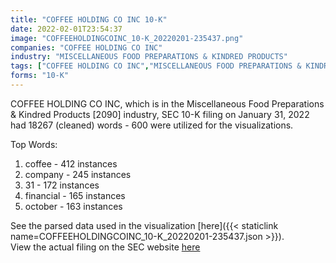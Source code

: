 ```yaml
---
title: "COFFEE HOLDING CO INC 10-K"
date: 2022-02-01T23:54:37
image: "COFFEEHOLDINGCOINC_10-K_20220201-235437.png"
companies: "COFFEE HOLDING CO INC"
industry: "MISCELLANEOUS FOOD PREPARATIONS & KINDRED PRODUCTS"
tags: ["COFFEE HOLDING CO INC","MISCELLANEOUS FOOD PREPARATIONS & KINDRED PRODUCTS","01-31-2022","10-K"]
forms: "10-K"
---
```

COFFEE HOLDING CO INC, which is in the Miscellaneous Food Preparations & Kindred Products [2090] industry, SEC 10-K filing on January 31, 2022 had 18267 (cleaned) words - 600 were utilized for the visualizations.

Top Words:
1. coffee - 412 instances
2. company - 245 instances
3. 31 - 172 instances
4. financial - 165 instances
5. october - 163 instances


See the parsed data used in the visualization [here]({{< staticlink name=COFFEEHOLDINGCOINC_10-K_20220201-235437.json >}}).  
View the actual filing on the SEC website [here](https://www.sec.gov/Archives/edgar/data/1007019/0001493152-22-002765.txt)